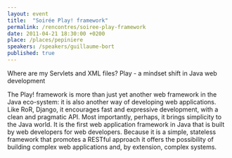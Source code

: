 ```yaml
---
layout: event
title:  "Soirée Play! framework"
permalink: /rencontres/soiree-play-framework
date: 2011-04-21 18:30:00 +0200
place: /places/pepiniere
speakers: /speakers/guillaume-bort
published: true
---
```


Where are my Servlets and XML files? Play - a mindset shift in Java web development

The Play! framework is more than just yet another web framework in the Java eco-system: it is also another way of developing web applications. Like RoR, Django, it encourages fast and expressive development, with a clean and pragmatic API. Most importantly, perhaps, it brings simplicity to the Java world. It is the first web application framework in Java that is built by web developers for web developers. Because it is a simple, stateless framework that promotes a RESTful approach it offers the possibility of building complex web applications and, by extension, complex systems.
